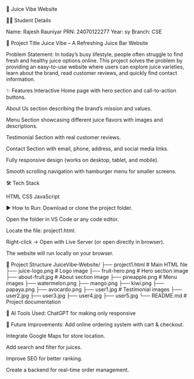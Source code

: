 🍹 Juice Vibe Website

👨‍🎓 Student Details

Name: Rajesh Rauniyar
PRN: 24070122277
Year: sy
Branch: CSE

📝 Project Title
Juice Vibe – A Refreshing Juice Bar Website

 Problem Statement:
In today’s busy lifestyle, people often struggle to find fresh and healthy juice options online. This project solves the problem by providing an easy-to-use website where users can explore juice varieties, learn about the brand, read customer reviews, and quickly find contact information.

✨ Features
Interactive Home page with hero section and call-to-action buttons.

About Us section describing the brand’s mission and values.

Menu Section showcasing different juice flavors with images and descriptions.

Testimonial Section with real customer reviews.

Contact Section with email, phone, address, and social media links.

Fully responsive design (works on desktop, tablet, and mobile).

Smooth scrolling navigation with hamburger menu for smaller screens.

🛠 Tech Stack

HTML
CSS
JavaScript

▶️ How to Run:
Download or clone the project folder.

Open the folder in VS Code or any code editor.

Locate the file: project1.html.

Right-click → Open with Live Server (or open directly in browser).

The website will run locally on your browser.

📂 Project Structure
JuiceVibe-Website/
├── project1.html       # Main HTML file
├── juice-logo.png      # Logo image
├── fruit-hero.png      # Hero section image
├── about-fruit.jpg     # About section image
├── pineapple.png       # Menu images
├── watermelon.png
├── mango.png
├── kiwi.png
├── papaya.png
├── avocardo.png
├── user1.jpg           # Testimonial images
├── user2.jpg
├── user3.jpg
├── user4.jpg
├── user5.jpg
└── README.md           # Project documentation


🤖 AI Tools Used:
ChatGPT for making only responsive 

🚀 Future Improvements:
Add online ordering system with cart & checkout.

Integrate Google Maps for store location.

Add search and filter for juices.

Improve SEO for better ranking.

Create a backend for real-time order management.
